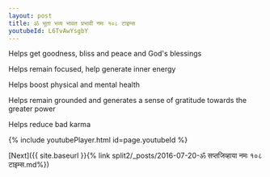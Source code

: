 ```yaml
---
layout: post
title: ॐ भूता भव्य भावत प्रभावी नमः १०८ टाइम्स
youtubeId: L6TvAwYsgbY
---
```

 
 
Helps get goodness, bliss and peace and God's blessings
 
Helps remain focused, help generate inner energy 
 
Helps boost physical and mental health 
 
Helps remain grounded and generates a sense of gratitude towards the greater power 
 
Helps reduce bad karma
 
 
 
 


{% include youtubePlayer.html id=page.youtubeId %}
 
[Next]({{ site.baseurl }}{% link  split2/_posts/2016-07-20-ॐ सप्तजिव्हाया नमः १०८ टाइम्स.md%})
 
